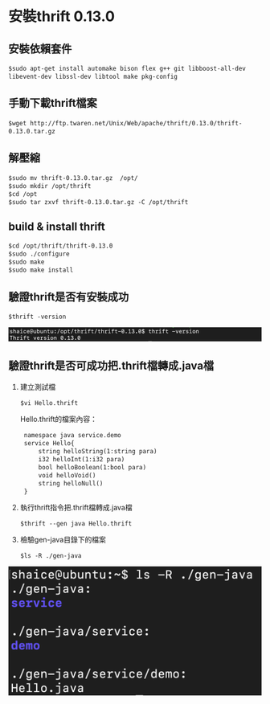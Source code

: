 # 安裝thrift 0.13.0
## 安裝依賴套件
```
$sudo apt-get install automake bison flex g++ git libboost-all-dev libevent-dev libssl-dev libtool make pkg-config
```

## 手動下載thrift檔案
```
$wget http://ftp.twaren.net/Unix/Web/apache/thrift/0.13.0/thrift-0.13.0.tar.gz
```

## 解壓縮
```
$sudo mv thrift-0.13.0.tar.gz  /opt/
$sudo mkdir /opt/thrift
$cd /opt
$sudo tar zxvf thrift-0.13.0.tar.gz -C /opt/thrift
```

## build & install thrift
```
$cd /opt/thrift/thrift-0.13.0
$sudo ./configure
$sudo make
$sudo make install
```

## 驗證thrift是否有安裝成功
```
$thrift -version
```
![check_thrift_is_available.png](thrift_install/check_thrift_is_available.png)

## 驗證thrift是否可成功把.thrift檔轉成.java檔
1. 建立測試檔
   ```
   $vi Hello.thrift
   ```
   Hello.thrift的檔案內容：
   ```
    namespace java service.demo
    service Hello{
        string helloString(1:string para)
        i32 helloInt(1:i32 para)
        bool helloBoolean(1:bool para)
        void helloVoid()
        string helloNull()
    }
   ```
2. 執行thrift指令把.thrift檔轉成.java檔
   ```
   $thrift --gen java Hello.thrift
   ```
3. 檢驗gen-java目錄下的檔案
   ```
   $ls -R ./gen-java
   ```
![check_thrift_convert_java_success.png](thrift_install/check_thrift_convert_java_success.png)
